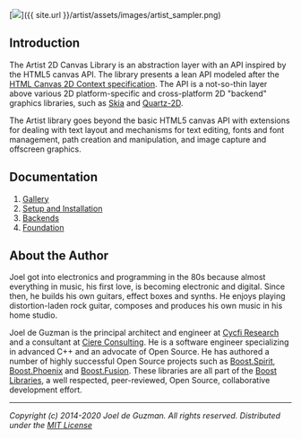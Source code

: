 [<img src="{{ site.url }}/artist/assets/images/artist_sampler.jpg">]({{ site.url }}/artist/assets/images/artist_sampler.png)

## Introduction

The Artist 2D Canvas Library is an abstraction layer with an API inspired by
the HTML5 canvas API. The library presents a lean API modeled after the [HTML
Canvas 2D Context specification](https://www.w3.org/TR/2dcontext/). The API
is a not-so-thin layer above various 2D platform-specific and cross-platform
2D "backend" graphics libraries, such as [Skia](https://skia.org/) and
[Quartz-2D](https://apple.co/2SljYHw).

The Artist library goes beyond the basic HTML5 canvas API with extensions for
dealing with text layout and mechanisms for text editing, fonts and font
management, path creation and manipulation, and image capture and offscreen
graphics.

## Documentation

1. [Gallery](http://cycfi.github.io/artist/gallery)
2. [Setup and Installation](http://cycfi.github.io/artist/setup)
3. [Backends](http://cycfi.github.io/artist/backends)
3. [Foundation](http://cycfi.github.io/artist/foundation)

## <a name="jdeguzman"></a>About the Author

Joel got into electronics and programming in the 80s because almost
everything in music, his first love, is becoming electronic and digital.
Since then, he builds his own guitars, effect boxes and synths. He enjoys
playing distortion-laden rock guitar, composes and produces his own music in
his home studio.

Joel de Guzman is the principal architect and engineer at [Cycfi
Research](https://www.cycfi.com/) and a consultant at [Ciere
Consulting](https://ciere.com/). He is a software engineer specializing in
advanced C++ and an advocate of Open Source. He has authored a number of
highly successful Open Source projects such as
[Boost.Spirit](http://tinyurl.com/ydhotlaf),
[Boost.Phoenix](http://tinyurl.com/y6vkeo5t) and
[Boost.Fusion](http://tinyurl.com/ybn5oq9v). These libraries are all part of
the [Boost Libraries](http://tinyurl.com/jubgged), a well respected,
peer-reviewed, Open Source, collaborative development effort.

-------------------------------------------------------------------------------

*Copyright (c) 2014-2020 Joel de Guzman. All rights reserved.*
*Distributed under the [MIT License](https://opensource.org/licenses/MIT)*
